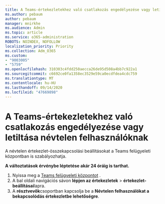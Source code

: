 ```yaml
---
title: A Teams-értekezletekhez való csatlakozás engedélyezése vagy letiltása névtelen felhasználóknak
ms.author: pebaum
author: pebaum
manager: mnirkhe
ms.audience: Admin
ms.topic: article
ms.service: o365-administration
ROBOTS: NOINDEX, NOFOLLOW
localization_priority: Priority
ms.collection: Adm_O365
ms.custom:
- "9003005"
- "5759"
ms.openlocfilehash: 310303c4fdd250aecca26de95d508a4bb7c922a1
ms.sourcegitcommit: c6692ce0fa1358ec3529e59ca0ecdfdea4cdc759
ms.translationtype: MT
ms.contentlocale: hu-HU
ms.lasthandoff: 09/14/2020
ms.locfileid: "47669898"
---
```

# <a name="allow-or-prevent-anonymous-users-from-joining-teams-meetings"></a>A Teams-értekezletekhez való csatlakozás engedélyezése vagy letiltása névtelen felhasználóknak

A névtelen értekezlet-összekapcsolási beállításokat a Teams felügyeleti központban is szabályozhatja.

**A változtatások érvénybe léptetése akár 24 óráig is tarthat.**

1.  Nyissa meg a [Teams felügyeleti központot](https://admin.teams.microsoft.com) .
2.  A bal oldali navigációs sávon **lépjen az értekezletek**   >   **értekezlet-beállításai**lapra.
3.  A  **résztvevők**csoportban kapcsolja be a  **Névtelen felhasználókat a bekapcsolódás értekezletbe lehetőségre**.